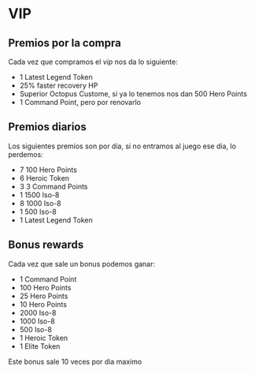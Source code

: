 # VIP

## Premios por la compra

Cada vez que compramos el *vip* nos da lo siguiente:

- 1 Latest Legend Token
- 25% faster recovery HP
- Superior Octopus Custome, si ya lo tenemos nos dan 500 Hero Points
- 1 Command Point, pero por renovarlo

## Premios diarios

Los siguientes premios son por dia, si no entramos al juego ese dia, lo perdemos:

- 7 100 Hero Points
- 6 Heroic Token
- 3 3 Command Points
- 1 1500 Iso-8
- 8 1000 Iso-8
- 1 500 Iso-8
- 1 Latest Legend Token

## Bonus rewards

Cada vez que sale un bonus podemos ganar:

- 1 Command Point
- 100 Hero Points
- 25 Hero Points
- 10 Hero Points
- 2000 Iso-8
- 1000 Iso-8
- 500 Iso-8
- 1 Heroic Token
- 1 Elite Token

Este bonus sale 10 veces por dia maximo
